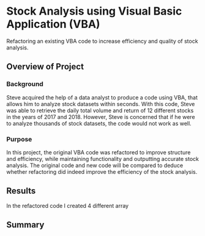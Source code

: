 # Stock Analysis using Visual Basic Application (VBA)
Refactoring an existing VBA code to increase efficiency and quality of stock analysis. 

## Overview of Project 
### Background
Steve acquired the help of a data analyst to produce a code using VBA, that allows him to analyze stock datasets within seconds. With this code, Steve was able to retrieve the daily total volume and return of 12 different stocks in the years of 2017 and 2018. However, Steve is concerned that if he were to analyze thousands of stock datasets, the code would not work as well. 

### Purpose
In this project, the original VBA code was refactored to improve structure and efficiency, while maintaining functionality and outputting accurate stock analysis. The original code and new code will be compared to deduce whether refactoring did indeed improve the efficiency of the stock analysis.

## Results 
In the refactored code I created 4 different array


## Summary 
